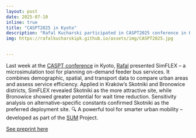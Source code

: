 ```yaml
---
layout: post
date: 2025-07-10
inline: true
title: "CASPT2025 in Kyoto"
description: "Rafal Kucharski participated in CASPT2025 conference in Kyoto"
img: https://rafalkucharskipk.github.io/assets/img/CASPT2025.jpg

      
---
```

Last week at the [CASPT conference](https://caspt.org/) in Kyoto, [Rafal](https://www.rafalkucharskilab.pl/research/rafal_kucharski/) presented SimFLEX – a microsimulation tool for planning on-demand feeder bus services.
It combines demographic, spatial, and transport data to compare urban areas and assess service efficiency. Applied in Kraków’s Skotniki and Bronowice districts, SimFLEX revealed Skotniki as the more attractive site, while Bronowice showed greater potential for wait time reduction. Sensitivity analysis on alternative-specific constants confirmed Skotniki as the preferred deployment site.
🔍 A powerful tool for smarter urban mobility – developed as part of the [SUM](https://www.rafalkucharskilab.pl/research/SUM/) Project.

[See preprint here](https://arxiv.org/abs/2504.17538)

